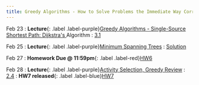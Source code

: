 ```yaml
---
title: Greedy Algorithms - How to Solve Problems the Immediate Way Correctly
---
```


Feb 23
: **Lecture**{: .label .label-purple}[Greedy Algorithms - Single-Source Shortest Path: Dijkstra's ](#)Algorithm
  : [3.1](#)

Feb 25
: **Lecture**{: .label .label-purple}[Minimum Spanning Trees](#)
  : [Solution](#)

Feb 27
: **Homework Due @ 11:59pm**{: .label .label-red}[HW6](#)

Feb 28
: **Lecture**{: .label .label-purple}[Activity Selection, Greedy Review](#)
  : [2.4](#)
: **HW7 released**{: .label .label-blue}[HW7](#)

